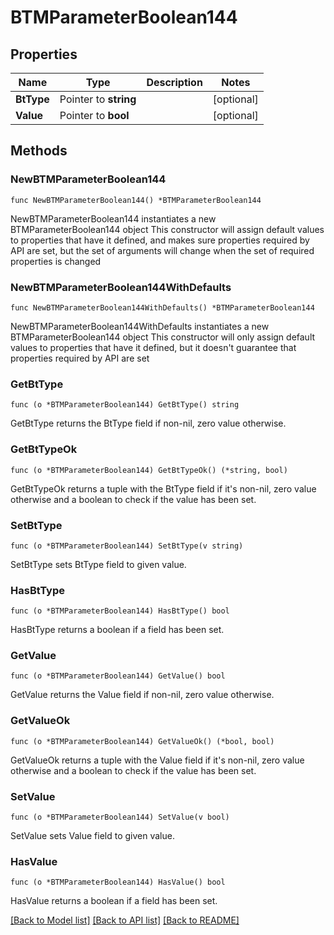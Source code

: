 # BTMParameterBoolean144

## Properties

Name | Type | Description | Notes
------------ | ------------- | ------------- | -------------
**BtType** | Pointer to **string** |  | [optional] 
**Value** | Pointer to **bool** |  | [optional] 

## Methods

### NewBTMParameterBoolean144

`func NewBTMParameterBoolean144() *BTMParameterBoolean144`

NewBTMParameterBoolean144 instantiates a new BTMParameterBoolean144 object
This constructor will assign default values to properties that have it defined,
and makes sure properties required by API are set, but the set of arguments
will change when the set of required properties is changed

### NewBTMParameterBoolean144WithDefaults

`func NewBTMParameterBoolean144WithDefaults() *BTMParameterBoolean144`

NewBTMParameterBoolean144WithDefaults instantiates a new BTMParameterBoolean144 object
This constructor will only assign default values to properties that have it defined,
but it doesn't guarantee that properties required by API are set

### GetBtType

`func (o *BTMParameterBoolean144) GetBtType() string`

GetBtType returns the BtType field if non-nil, zero value otherwise.

### GetBtTypeOk

`func (o *BTMParameterBoolean144) GetBtTypeOk() (*string, bool)`

GetBtTypeOk returns a tuple with the BtType field if it's non-nil, zero value otherwise
and a boolean to check if the value has been set.

### SetBtType

`func (o *BTMParameterBoolean144) SetBtType(v string)`

SetBtType sets BtType field to given value.

### HasBtType

`func (o *BTMParameterBoolean144) HasBtType() bool`

HasBtType returns a boolean if a field has been set.

### GetValue

`func (o *BTMParameterBoolean144) GetValue() bool`

GetValue returns the Value field if non-nil, zero value otherwise.

### GetValueOk

`func (o *BTMParameterBoolean144) GetValueOk() (*bool, bool)`

GetValueOk returns a tuple with the Value field if it's non-nil, zero value otherwise
and a boolean to check if the value has been set.

### SetValue

`func (o *BTMParameterBoolean144) SetValue(v bool)`

SetValue sets Value field to given value.

### HasValue

`func (o *BTMParameterBoolean144) HasValue() bool`

HasValue returns a boolean if a field has been set.


[[Back to Model list]](../README.md#documentation-for-models) [[Back to API list]](../README.md#documentation-for-api-endpoints) [[Back to README]](../README.md)


